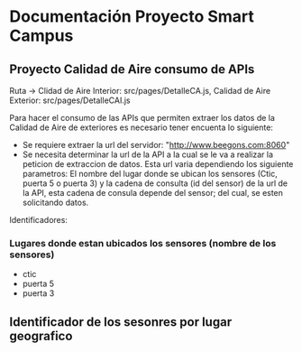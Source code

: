 # Documentación Proyecto Smart Campus

## Proyecto Calidad de Aire consumo de APIs

Ruta -> Clidad de Aire Interior: src/pages/DetalleCA.js, Calidad de Aire Exterior: src/pages/DetalleCAI.js

Para hacer el consumo de las APIs que permiten extraer los datos de la Calidad de Aire de exteriores es necesario tener encuenta lo siguiente:
- Se requiere extraer la url del servidor: "http://www.beegons.com:8060"
- Se necesita determinar la url de la API a la cual se le va a realizar la peticion de extraccion de datos. 
    Esta url varia dependiendo los siguiente parametros: El nombre del lugar donde se ubican los sensores (Ctic, puerta 5 o puerta 3) y la cadena de consulta (id del sensor) de la url de la API, esta cadena de consula depende del sensor; del cual, se esten solicitando datos.
    
Identificadores:

### Lugares donde estan ubicados los sensores (nombre de los sensores)
- ctic
- puerta 5
- puerta 3

## Identificador de los sesonres por lugar geografico
###   	







